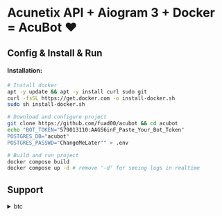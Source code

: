 
# Acunetix API + Aiogram 3 + Docker = AcuBot ❤️

## Config & Install & Run

#### Installation:
```bash
# Install docker
apt -y update && apt -y install curl sudo git
curl -fsSL https://get.docker.com -o install-docker.sh
sudo sh install-docker.sh

# Download and configure project
git clone https://github.com/fuad00/acubot && cd acubot
echo "BOT_TOKEN="579013110:AAGS6inF_Paste_Your_Bot_Token"
POSTGRES_DB="acubot"
POSTGRES_PASSWD="ChangeMeLater"" > .env

# Build and run project
docker compose build
docker compose up -d # remove '-d' for seeing logs in realtime
```


## Support
<details>
    <summary>btc</summary>
	<code>bc1q90ma5sgmh39fkl29xahdh822tnf4hexxfsqguq</code>
</details>